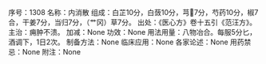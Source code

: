 序号：1308
名称：内消散
组成：白芷10分，白蔹10分，芎7分，芍药10分，椒7合，干姜7分，当归7分，（艹冈）草7分。
出处：《医心方》卷十五引《范汪方》。
主治：痈肿不溃。
加减：None
功效：None
用法用量：八物冶合。每服5分匕，酒调下，1日2次。
制备方法：None
临床应用：None
各家论述：None
用药禁忌：None
附注：None
